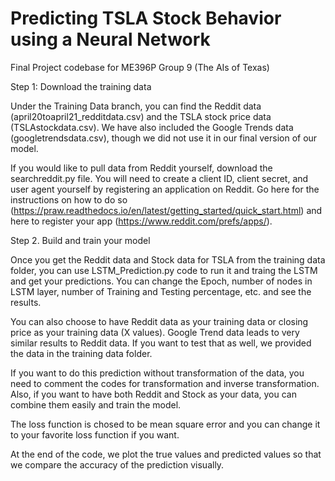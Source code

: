 # Predicting TSLA Stock Behavior using a Neural Network
Final Project codebase for ME396P Group 9 (The AIs of Texas)

Step 1: Download the training data

Under the Training Data branch, you can find the Reddit data (april20toapril21_redditdata.csv) and the TSLA stock price data (TSLAstockdata.csv). We have also included the Google Trends data (googletrendsdata.csv), though we did not use it in our final version of our model.

If you would like to pull data from Reddit yourself, download the searchreddit.py file. You will need to create a client ID, client secret, and user agent yourself by registering an application on Reddit. Go here for the instructions on how to do so (https://praw.readthedocs.io/en/latest/getting_started/quick_start.html) and here to register your app (https://www.reddit.com/prefs/apps/).



Step 2. Build and train your model

Once you get the Reddit data and Stock data for TSLA from the training data folder, you can use LSTM_Prediction.py code to run it and traing the LSTM and get your predictions. You can change the Epoch, number of nodes in LSTM layer, number of Training and Testing percentage, etc. and see the results.

You can also choose to have Reddit data as your training data or closing price as your training data (X values). Google Trend data leads to very similar results to Reddit data. If you want to test that as well, we provided the data in the training data folder.

If you want to do this prediction without transformation of the data, you need to comment the codes for transformation and inverse transformation.
Also, if you want to have both Reddit and Stock as your data, you can combine them easily and train the model.

The loss function is chosed to be mean square error and you can change it to your favorite loss function if you want.

At the end of the code, we plot the true values and predicted values so that we compare the accuracy of the prediction visually.
